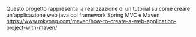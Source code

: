 Questo progetto rappresenta la realizzazione di un tutorial su come creare un'applicazione web java col framework Spring MVC e Maven
https://www.mkyong.com/maven/how-to-create-a-web-application-project-with-maven/
